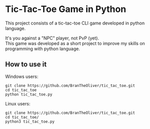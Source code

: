 # Tic-Tac-Toe Game in Python
This project consists of a tic-tac-toe CLI game developed in python language.   

It's you against a "NPC" player, not PvP (yet).  
This game was developed as a short project to improve my skills on programming with python language.

## How to use it
Windows users:
```
git clone https://github.com/BranTheOliver/tic_tac_toe.git
cd tic_tac_toe
python tic_tac_toe.py
```

Linux users:
```
git clone https://github.com/BranTheOliver/tic_tac_toe.git
cd tic_tac_toe/
python3 tic_tac_toe.py
```